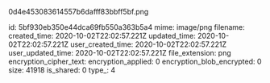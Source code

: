 0d4e453083614557b6dafff83bbff5bf.png

id: 5bf930eb350e44dca69fb550a363b5a4
mime: image/png
filename: 
created_time: 2020-10-02T22:02:57.221Z
updated_time: 2020-10-02T22:02:57.221Z
user_created_time: 2020-10-02T22:02:57.221Z
user_updated_time: 2020-10-02T22:02:57.221Z
file_extension: png
encryption_cipher_text: 
encryption_applied: 0
encryption_blob_encrypted: 0
size: 41918
is_shared: 0
type_: 4
